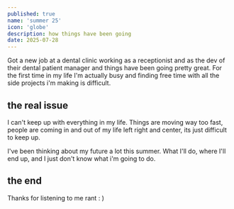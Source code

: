 ```yaml
---
published: true
name: 'summer 25'
icon: 'globe'
description: how things have been going
date: 2025-07-28
---
```


<script>
    import CaptionImage from '$lib/components/CaptionImage.svelte';
    import Icon from '~icons/ph/files';
    // Icons can be paper, globe, or code
</script>

Got a new job at a dental clinic working as a receptionist and as the dev of their dental patient manager and things have been going pretty great. For the first time in my life I'm actually busy and finding free time with all the side projects i'm making is difficult.

## the real issue

I can't keep up with everything in my life. Things are moving way too fast, people are coming in and out of my life left right and center, its just difficult to keep up.

I've been thinking about my future a lot this summer. What I'll do, where I'll end up, and I just don't know what i'm going to do.

## the end

Thanks for listening to me rant : )